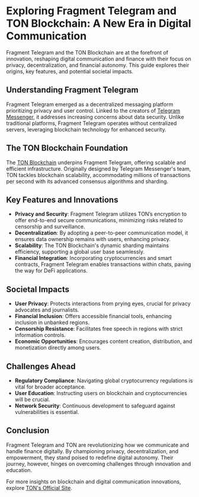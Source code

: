 # Exploring Fragment Telegram and TON Blockchain: A New Era in Digital Communication

Fragment Telegram and the TON Blockchain are at the forefront of innovation, reshaping digital communication and finance with their focus on privacy, decentralization, and financial autonomy. This guide explores their origins, key features, and potential societal impacts.

## Understanding Fragment Telegram

Fragment Telegram emerged as a decentralized messaging platform prioritizing privacy and user control. Linked to the creators of [Telegram Messenger](https://telegram.org/), it addresses increasing concerns about data security. Unlike traditional platforms, Fragment Telegram operates without centralized servers, leveraging blockchain technology for enhanced security.

## The TON Blockchain Foundation

The [TON Blockchain](https://ton.org/) underpins Fragment Telegram, offering scalable and efficient infrastructure. Originally designed by Telegram Messenger's team, TON tackles blockchain scalability, accommodating millions of transactions per second with its advanced consensus algorithms and sharding.

## Key Features and Innovations

- **Privacy and Security**: Fragment Telegram utilizes TON’s encryption to offer end-to-end secure communications, minimizing risks related to censorship and surveillance.
- **Decentralization**: By adopting a peer-to-peer communication model, it ensures data ownership remains with users, enhancing privacy.
- **Scalability**: The TON Blockchain's dynamic sharding maintains efficiency, supporting a global user base seamlessly.
- **Financial Integration**: Incorporating cryptocurrencies and smart contracts, Fragment Telegram enables transactions within chats, paving the way for DeFi applications.

## Societal Impacts

- **User Privacy**: Protects interactions from prying eyes, crucial for privacy advocates and journalists.
- **Financial Inclusion**: Offers accessible financial tools, enhancing inclusion in unbanked regions.
- **Censorship Resistance**: Facilitates free speech in regions with strict information controls.
- **Economic Opportunities**: Encourages content creation, distribution, and monetization directly among users.

## Challenges Ahead

- **Regulatory Compliance**: Navigating global cryptocurrency regulations is vital for broader acceptance.
- **User Education**: Instructing users on blockchain and cryptocurrencies will be crucial.
- **Network Security**: Continuous development to safeguard against vulnerabilities is essential.

## Conclusion

Fragment Telegram and TON are revolutionizing how we communicate and handle finance digitally. By championing privacy, decentralization, and empowerment, they stand poised to redefine digital autonomy. Their journey, however, hinges on overcoming challenges through innovation and education.

For more insights on blockchain and digital communication innovations, explore [TON's Official Site](https://ton.org/).